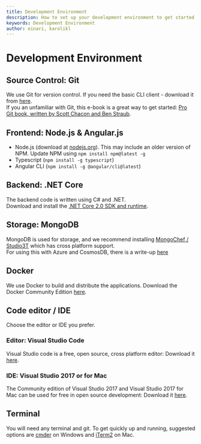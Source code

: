 ```yaml
---
title: Development Environment
description: How to set up your development environment to get started
keywords: Development Environment
author: einari, karolikl
---
```

# Development Environment

## Source Control: Git

We use Git for version control. If you need the basic CLI client - download it from [here](https://git-scm.com/downloads).  
If you an unfamiliar with Git, this e-book is a great way to get started: [Pro Git book, written by Scott Chacon and Ben Straub](https://git-scm.com/book/en/v2).  

## Frontend: Node.js & Angular.js

- Node.js (download at [nodejs.org](https://nodejs.org/en/)). This may include an older version of NPM. Update NPM using `npm install npm@latest -g`
- Typescript (`npm install -g typescript`)
- Angular CLI (`npm install -g @angular/cli@latest`)

## Backend: .NET Core

The backend code is written using C# and .NET.  
Download and install the [.NET Core 2.0 SDK and runtime](https://www.microsoft.com/net/download/core).

## Storage: MongoDB

MongoDB is used for storage, and we recommend installing [MongoChef / Studio3T](https://studio3t.com) which has cross platform support.  
For using this with Azure and CosmosDB, there is a write-up [here](https://docs.microsoft.com/en-us/azure/cosmos-db/mongodb-mongochef)

## Docker

We use Docker to build and distribute the applications.
Download the Docker Community Edition [here](https://store.docker.com/search?type=edition&offering=community).

## Code editor / IDE

Choose the editor or IDE you prefer.

### Editor: Visual Studio Code

Visual Studio code is a free, open source, cross platform editor:
Download it [here](https://code.visualstudio.com/).

### IDE: Visual Studio 2017 or for Mac

The Community edition of Visual Studio 2017 and Visual Studio 2017 for Mac can be used for free in open source development: 
Download it [here](https://www.visualstudio.com/vs/community/).

## Terminal

You will need any terminal and git. To get quickly up and running, suggested options are [cmder](http://cmder.net/) on Windows and [iTerm2](https://www.iterm2.com/downloads.html) on Mac.
